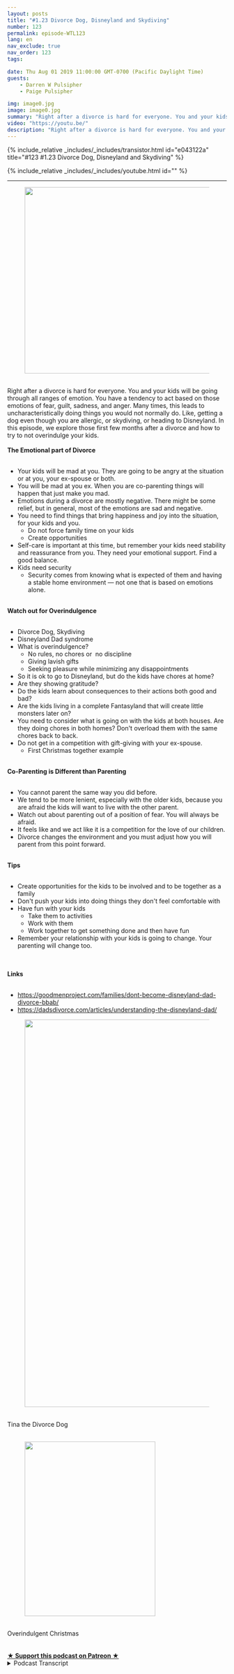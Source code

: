 ```yaml
---
layout: posts
title: "#1.23 Divorce Dog, Disneyland and Skydiving"
number: 123
permalink: episode-WTL123
lang: en
nav_exclude: true
nav_order: 123
tags:

date: Thu Aug 01 2019 11:00:00 GMT-0700 (Pacific Daylight Time)
guests:
    - Darren W Pulsipher
    - Paige Pulsipher

img: image0.jpg
image: image0.jpg
summary: "Right after a divorce is hard for everyone. You and your kids will be going through all ranges of emotion. You have a tendency to act based on those emotions of fear, guilt, sadness, and anger. Many times, this leads to uncharacteristically doing things you would not normally do. Like, getting a dog even though you are allergic, or skydiving, or heading to Disneyland. In this episode, we explore those first few months after a divorce and how to try to not overindulge your kids."
video: "https://youtu.be/"
description: "Right after a divorce is hard for everyone. You and your kids will be going through all ranges of emotion. You have a tendency to act based on those emotions of fear, guilt, sadness, and anger. Many times, this leads to uncharacteristically doing things you would not normally do. Like, getting a dog even though you are allergic, or skydiving, or heading to Disneyland. In this episode, we explore those first few months after a divorce and how to try to not overindulge your kids."
---
```


<div>
{% include_relative _includes/_includes/transistor.html id="e043122a" title="#123 #1.23 Divorce Dog, Disneyland and Skydiving" %}

{% include_relative _includes/_includes/youtube.html id="" %}
</div>

---

<html><head></head><body><div><figure data-trix-attachment="{&quot;contentType&quot;:&quot;image&quot;,&quot;height&quot;:427,&quot;url&quot;:&quot;https://lh3.googleusercontent.com/-MYjtri8Tw3c/XUMjlDaNdcI/AAAAAAABamc/bwT2Qitf6EMuYeGW4Ug_J6UP9IOZ2wzwACK8BGAs/s640/2019-08-01.jpg&quot;,&quot;width&quot;:640}" data-trix-content-type="image" class="attachment attachment--preview"><img src="./image0.jpg" width="640" height="427"><figcaption class="attachment__caption"></figcaption></figure></div><div><br></div><div>Right after a divorce is hard for everyone. You and your kids will be going through all ranges of emotion. You have a tendency to act based on those emotions of fear, guilt, sadness, and anger. Many times, this leads to uncharacteristically doing things you would not normally do. Like, getting a dog even though you are allergic, or skydiving, or heading to Disneyland. In this episode, we explore those first few months after a divorce and how to try to not overindulge your kids.</div><div><strong><br>The Emotional part of Divorce<br></strong><br></div><ul><li>Your kids will be mad at you. They are going to be angry at the situation or at you, your ex-spouse or both.</li><li>You will be mad at you ex. When you are co-parenting things will happen that just make you mad.</li><li>Emotions during a divorce are mostly negative. There might be some relief, but in general, most of the emotions are sad and negative.</li><li>You need to find things that bring happiness and joy into the situation, for your kids and you.<ul><li>Do not force family time on your kids&nbsp;</li><li>Create opportunities</li></ul></li><li>Self-care is important at this time, but remember your kids need stability and reassurance from you. They need your emotional support. Find a good balance.</li><li>Kids need security&nbsp;<ul><li>Security comes from knowing what is expected of them and having a stable home environment — not one that is based on emotions alone.</li></ul></li></ul><div><strong><br>Watch out for Overindulgence<br></strong><br></div><ul><li>Divorce Dog, Skydiving</li><li>Disneyland Dad syndrome</li><li>What is overindulgence?<ul><li>No rules, no chores or&nbsp; no discipline</li><li>Giving lavish gifts</li><li>Seeking pleasure while minimizing any disappointments</li></ul></li><li>So it is ok to go to Disneyland, but do the kids have chores at home?</li><li>Are they showing gratitude?</li><li>Do the kids learn about consequences to their actions both good and bad?</li><li>Are the kids living in a complete Fantasyland that will create little monsters later on?</li><li>You need to consider what is going on with the kids at both houses. Are they doing chores in both homes? Don't overload them with the same chores back to back.</li><li>Do not get in a competition with gift-giving with your ex-spouse.<ul><li>First Christmas together example</li></ul></li></ul><div><strong><br>Co-Parenting is Different than Parenting<br></strong><br></div><ul><li>You cannot parent the same way you did before.</li><li>We tend to be more lenient, especially with the older kids, because you are afraid the kids will want to live with the other parent.</li><li>Watch out about parenting out of a position of fear. You will always be afraid.</li><li>It feels like and we act like it is a competition for the love of our children.</li><li>Divorce changes the environment and you must adjust how you will parent from this point forward.</li></ul><div><strong><br>Tips<br></strong><br></div><ul><li>Create opportunities for the kids to be involved and to be together as a family</li><li>Don't push your kids into doing things they don't feel comfortable with</li><li>Have fun with your kids&nbsp;<ul><li>Take them to activities</li><li>Work with them</li><li>Work together to get something done and then have fun</li></ul></li><li>Remember your relationship with your kids is going to change. Your parenting will change too.</li></ul><div><br></div><div><strong><br>Links<br></strong><br></div><ul><li><a href="https://goodmenproject.com/families/dont-become-disneyland-dad-divorce-bbab/">https://goodmenproject.com/families/dont-become-disneyland-dad-divorce-bbab/</a></li><li><a href="https://dadsdivorce.com/articles/understanding-the-disneyland-dad/">https://dadsdivorce.com/articles/understanding-the-disneyland-dad/</a></li></ul><div><figure data-trix-attachment="{&quot;contentType&quot;:&quot;image&quot;,&quot;height&quot;:888,&quot;url&quot;:&quot;https://lh3.googleusercontent.com/UrXax2WE5f7D16-OTcDUdMmvHMIaY7Z03zp1mYLLD42SPjlo_UKlMqYP5Yi-uBGrsiDGRYpPTsOQanqj1AX8_1NjAfwYC7ldSVUPabbcJ4NhZHk0IwV6Uck9JMWOsPsc3qOw8dshuJ5h5KwfKZGohtmTcXkv6o-PwxkWAkebxCw9HGGQTcQGbnqqHocloH0SpLYzfxaYl-V3GufN8MrpYfUgdxVyt8Y86YJePpyi4qwVaydilJJ0GBduRTKpzuZKhdJyv_Zm2IpUAYgcq3c4e1eZkMqHZxEpBPMQ1ymnY8o4lO6O75oZi243dexXcvpTXTD_r2s079Z3J_4tPyC9VuWUmG5zaFiNXlBDGvddoNbjMpUOkI7CH5JPqoT63RIGra2K_YIsCWLZP6Az38Xi7VRyAiWviNu9sh6udKJjkX2ucUI2qxOZWYYZQ_-59g_xiuwpBHBxmCoLqjkXWaOPmlWWTgnaXk0RSTyJc7SOs6DBtFFcXrf7-UN73lcsxvuLbq9DTSyK3jWLuERwOTVmoUliJ2EBVN8J-XgNmFOt8d2BQx9GLsHu7rldK20B2e8yeQUIzPBP7nzUzKtXMN7MvJSPtecJ-6yXrDgpSUHWRLLu61GmeGZYuI4PznMMtjzry8B2vHUD5EV-DJeq-cRDyW2qY4Y3RyAV=w1184-h888-no&quot;,&quot;width&quot;:1184}" data-trix-content-type="image" class="attachment attachment--preview"><img src="./image1" width="1184" height="888"><figcaption class="attachment__caption"></figcaption></figure><br>Tina the Divorce Dog</div><div><br></div><div><figure data-trix-attachment="{&quot;contentType&quot;:&quot;image&quot;,&quot;height&quot;:400,&quot;url&quot;:&quot;https://4.bp.blogspot.com/-ZTT5AYO3L0M/XHxkgZtIZwI/AAAAAAAEyEY/ATypPlalFQcL9VBmG9PGVMTylvFB60NXQCKgBGAs/s400/20131225_072419-001.jpg&quot;,&quot;width&quot;:300}" data-trix-content-type="image" class="attachment attachment--preview"><img src="./image2.jpg" width="300" height="400"><figcaption class="attachment__caption"></figcaption></figure><br>Overindulgent Christmas</div><div><br><br></div>
<strong>
  <a href="https://www.patreon.com/wheresthelemonade" target="_donate" rel="payment" title="★ Support this podcast on Patreon ★">★ Support this podcast on Patreon ★</a>
</strong></body></html>

<details>
<summary> Podcast Transcript </summary>

<p></p>

</details>
